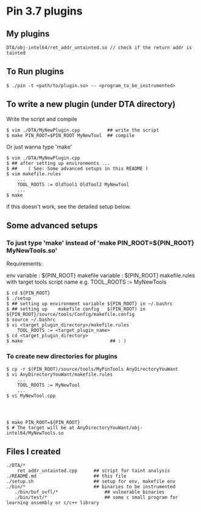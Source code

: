 # Pin 3.7 plugins

## My plugins 
    
    DTA/obj-intel64/ret_addr_untainted.so // check if the return addr is tainted 

## To Run plugins

```
$ ./pin -t <path/to/plugin.so> -- <program_to_be_instrumented>
```

## To write a new plugin (under DTA directory)

Write the script and compile

```
$ vim ./DTA/MyNewPlugin.cpp          ## write the script
$ make PIN_ROOT=$PIN_ROOT MyNewTool  ## compile
```
Or just wanna type 'make'

```
$ vim ./DTA/MyNewPlugin.cpp
$ ## after setting up environments ...
$ ##    ( See: Some advanced setups in this README )
$ vim makefile.rules
    ...
    TOOL_ROOTS := OldTool1 OldTool2 MyNewTool
    ...
$ make 

```
if this doesn't work, see the detailed setup below.

## Some advanced setups

### To just type 'make' instead of 'make PIN_ROOT=${PIN_ROOT} MyNewTools.so'

Requirements:

env variable       : ${PIN_ROOT}
makefile variable  : $[PIN_ROOT]
makefile.rules with target tools script name
e.g.
    TOOL_ROOTS := MyNewTools

```
$ cd ${PIN_ROOT}
$ ./setup
$ ## setting up environment variable ${PIN_ROOT} in ~/.bashrc
$ ## setting up    makefile config   $(PIN_ROOT) in ${PIN_ROOT}/source/tools/Config/makefile.config
$ source ~/.bashrc
$ vi <target_plugin_directory>/makefile.rules
    TOOL_ROOTS := <target_plugin_name>
$ cd <target_plugin_directory>
$ make                                ## : )
```

### To create new directories for plugins

```
$ cp -r $(PIN_ROOT)/source/tools/MyPinTools AnyDirectoryYouWant
$ vi AnyDirectoryYouWant/makefile.rules
    ...
    TOOL_ROOTS := MyNewTool
    ...
$ vi MyNewTool.cpp




$ make PIN_ROOT=${PIN_ROOT} 
$ # The target will be at AnyDirectoryYouWant/obj-intel64/MyNewTools.so

```


## Files I created

```
./DTA/*
    ret_addr_untainted.cpp      ## script for taint analysis
./README.md                     ## this file
./setup.sh                      ## setup for env, makefile env
./bin/*                         ## binaries to be instrumented
   ./bin/buf_ovfl/*                 ## vulnerable binaries
   ./bin/test/*                     ## some c small program for learning assembly or c/c++ library

```



